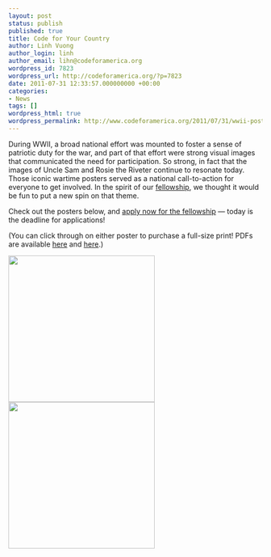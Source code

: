 ```yaml
---
layout: post
status: publish
published: true
title: Code for Your Country
author: Linh Vuong
author_login: linh
author_email: lihn@codeforamerica.org
wordpress_id: 7823
wordpress_url: http://codeforamerica.org/?p=7823
date: 2011-07-31 12:33:57.000000000 +00:00
categories:
- News
tags: []
wordpress_html: true
wordpress_permalink: http://www.codeforamerica.org/2011/07/31/wwii-posters/
---
```


<p>During WWII, a broad national effort was mounted to foster a sense of patriotic duty for the war, and part of that effort were strong visual images that communicated the need for participation. So strong, in fact that the images of Uncle Sam and Rosie the Riveter continue to resonate today. Those iconic wartime posters served as a national call-to-action for everyone to get involved. In the spirit of our <a href="http://codeforamerica.org/apply">fellowship</a>, we thought it would be fun to put a new spin on that theme. </p>
<p>Check out the posters below, and <a href="http://codeforamerica.org/fellows/apply">apply now for the fellowship</a> — today is the deadline for applications! </p>
<p>(You can click through on either poster to purchase a full-size print! PDFs are available <a href="http://c4a.me/n1GErV">here</a> and <a href="http://c4a.me/n7kTYy">here</a>.)</p>
<p><a href="http://www.zazzle.com/wwii_style_designer_poster-228879759101940820"><img alt="" class="alignleft size-full wp-image-7833" src="http://codeforamerica.org/wp-content/uploads/2011/07/wrench2.png" title="wrench" width="290"/></a><a href="http://www.zazzle.com/statue_of_liberty_code_poster-228683130533931365"><img alt="" class="alignleft size-full wp-image-7833" src="http://codeforamerica.org/wp-content/uploads/2011/07/statue2.png" title="statue" width="290"/></a></p>
